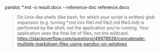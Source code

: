 pandoc \*.md -o result.docx --reference-doc reference.docx

> On Unix-like shells (like bash, for which your script is written) glob expansion (e.g. turning \*.md into file1.md file2.md file3.md) is performed by the shell, not the application you're running. Your application sees the final list of files, not the wildcard.
> https://stackoverflow.com/questions/49978926/concatenate-multiple-markdown-files-using-pandoc-on-windows
